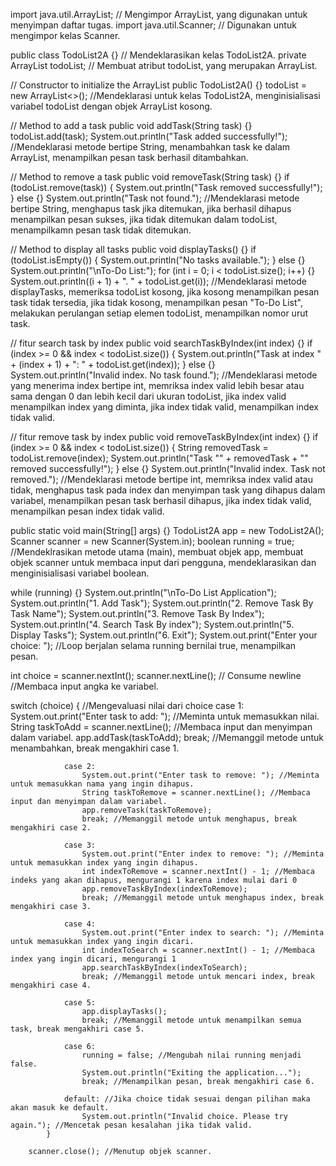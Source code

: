 import java.util.ArrayList; // Mengimpor ArrayList, yang digunakan untuk menyimpan daftar tugas.
import java.util.Scanner; // Digunakan untuk mengimpor kelas Scanner.

public class TodoList2A {} //  Mendeklarasikan kelas TodoList2A.
private ArrayList<String> todoList; // Membuat atribut todoList, yang merupakan ArrayList<String>.

// Constructor to initialize the ArrayList
    public TodoList2A() {}
        todoList = new ArrayList<>(); //Mendeklarasi untuk kelas TodoList2A, menginisialisasi variabel todoList dengan objek ArrayList kosong.

// Method to add a task
    public void addTask(String task) {}
        todoList.add(task);
        System.out.println("Task added successfully!"); //Mendeklarasi metode bertipe String, menambahkan task ke dalam ArrayList, menampilkan pesan task berhasil ditambahkan.

// Method to remove a task
    public void removeTask(String task) {}
        if (todoList.remove(task)) {
            System.out.println("Task removed successfully!");
        } else {}
            System.out.println("Task not found."); //Mendeklarasi metode bertipe String, menghapus task jika ditemukan, jika berhasil dihapus menampilkan pesan sukses, jika tidak ditemukan dalam todoList, menampilkamn pesan task tidak ditemukan.

// Method to display all tasks
    public void displayTasks() {}
        if (todoList.isEmpty()) {
            System.out.println("No tasks available.");
        } else {}
            System.out.println("\nTo-Do List:");
            for (int i = 0; i < todoList.size(); i++) {}
                System.out.println((i + 1) + ". " + todoList.get(i)); //Mendeklarasi metode displayTasks, memeriksa todoList kosong, jika kosong menampilkan pesan task tidak tersedia, jika tidak kosong, menampilkan pesan "To-Do List", melakukan perulangan setiap elemen todoList, menampilkan nomor urut task.

// fitur search task by index
    public void searchTaskByIndex(int index) {}
        if (index >= 0 && index < todoList.size()) {
            System.out.println("Task at index " + (index + 1) + ": " + todoList.get(index));
        } else {}
            System.out.println("Invalid index. No task found."); //Mendeklarasi metode yang menerima index bertipe int, memriksa index valid lebih besar atau sama dengan 0 dan lebih kecil dari ukuran todoList, jika index valid menampilkan index yang diminta, jika index tidak valid, menampilkan index tidak valid.

// fitur remove task by index
    public void removeTaskByIndex(int index) {}
        if (index >= 0 && index < todoList.size()) {
            String removedTask = todoList.remove(index);
            System.out.println("Task \"" + removedTask + "\" removed successfully!");
        } else {}
            System.out.println("Invalid index. Task not removed."); //Mendeklarasi metode bertipe int, memriksa index valid atau tidak, menghapus task pada index dan menyimpan task yang dihapus dalam variabel, menampilkan pesan task berhasil dihapus, jika index tidak valid, menampilkan pesan index tidak valid.

public static void main(String[] args) {}
        TodoList2A app = new TodoList2A();
        Scanner scanner = new Scanner(System.in);
        boolean running = true; //Mendeklrasikan metode utama (main), membuat objek app, membuat objek scanner untuk membaca input dari pengguna, mendeklarasikan dan menginisialisasi variabel boolean.

 while (running) {}
            System.out.println("\nTo-Do List Application");
            System.out.println("1. Add Task");
            System.out.println("2. Remove Task By Task Name");
            System.out.println("3. Remove Task By Index");
            System.out.println("4. Search Task By index");
            System.out.println("5. Display Tasks");
            System.out.println("6. Exit");
            System.out.print("Enter your choice: "); //Loop berjalan selama running bernilai true, menampilkan pesan.

int choice = scanner.nextInt();
            scanner.nextLine();  // Consume newline
//Membaca input angka ke variabel.

switch (choice) { //Mengevaluasi nilai dari choice
                case 1:
                    System.out.print("Enter task to add: "); //Meminta untuk memasukkan nilai.
                    String taskToAdd = scanner.nextLine(); //Membaca input dan menyimpan dalam variabel.
                    app.addTask(taskToAdd);
                    break; //Memanggil metode untuk menambahkan, break mengakhiri case 1.

                case 2:
                    System.out.print("Enter task to remove: "); //Meminta untuk memasukkan nama yang ingin dihapus.
                    String taskToRemove = scanner.nextLine(); //Membaca input dan menyimpan dalam variabel.
                    app.removeTask(taskToRemove);
                    break; //Memanggil metode untuk menghapus, break mengakhiri case 2. 

                case 3:
                    System.out.print("Enter index to remove: "); //Meminta untuk memasukkan index yang ingin dihapus.
                    int indexToRemove = scanner.nextInt() - 1; //Membaca indeks yang akan dihapus, mengurangi 1 karena index mulai dari 0
                    app.removeTaskByIndex(indexToRemove);
                    break; //Memanggil metode untuk menghapus index, break mengakhiri case 3.

                case 4:
                    System.out.print("Enter index to search: "); //Meminta untuk memasukkan index yang ingin dicari.
                    int indexToSearch = scanner.nextInt() - 1; //Membaca index yang ingin dicari, mengurangi 1
                    app.searchTaskByIndex(indexToSearch);
                    break; //Memanggil metode untuk mencari index, break mengakhiri case 4.

                case 5:
                    app.displayTasks();
                    break; //Memanggil metode untuk menampilkan semua task, break mengakhiri case 5.

                case 6:
                    running = false; //Mengubah nilai running menjadi false.
                    System.out.println("Exiting the application...");
                    break; //Menampilkan pesan, break mengakhiri case 6.

                default: //Jika choice tidak sesuai dengan pilihan maka akan masuk ke default.
                    System.out.println("Invalid choice. Please try again."); //Mencetak pesan kesalahan jika tidak valid.
            }

        scanner.close(); //Menutup objek scanner.
